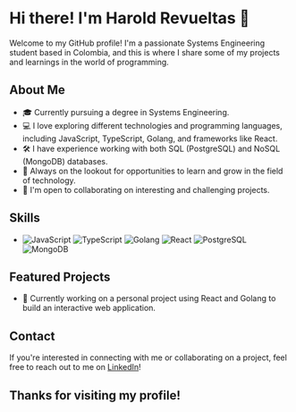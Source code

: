 # Hi there! I'm Harold Revueltas 👋

Welcome to my GitHub profile! I'm a passionate Systems Engineering student based in Colombia, and this is where I share some of my projects and learnings in the world of programming.

## About Me
- 🎓 Currently pursuing a degree in Systems Engineering.
- 💻 I love exploring different technologies and programming languages, including JavaScript, TypeScript, Golang, and frameworks like React.
- 🛠️ I have experience working with both SQL (PostgreSQL) and NoSQL (MongoDB) databases.
- 🌱 Always on the lookout for opportunities to learn and grow in the field of technology.
- 🤝 I'm open to collaborating on interesting and challenging projects.

## Skills
- ![JavaScript](https://img.shields.io/badge/-JavaScript-yellow?logo=javascript&logoColor=white) ![TypeScript](https://img.shields.io/badge/-TypeScript-blue?logo=typescript&logoColor=white) ![Golang](https://img.shields.io/badge/-Golang-00ADD8?logo=go&logoColor=white) ![React](https://img.shields.io/badge/-React-61DAFB?logo=react&logoColor=white) ![PostgreSQL](https://img.shields.io/badge/-PostgreSQL-336791?logo=postgresql&logoColor=white) ![MongoDB](https://img.shields.io/badge/-MongoDB-47A248?logo=mongodb&logoColor=white)

## Featured Projects
- 🚀 Currently working on a personal project using React and Golang to build an interactive web application.

## Contact
If you're interested in connecting with me or collaborating on a project, feel free to reach out to me on [LinkedIn](https://www.linkedin.com/in/harold-revueltas-gomez/)!

## Thanks for visiting my profile! 

